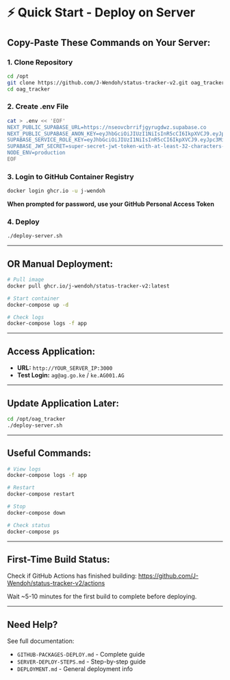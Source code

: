 # ⚡ Quick Start - Deploy on Server

## Copy-Paste These Commands on Your Server:

### 1. Clone Repository
```bash
cd /opt
git clone https://github.com/J-Wendoh/status-tracker-v2.git oag_tracker
cd oag_tracker
```

### 2. Create .env File
```bash
cat > .env << 'EOF'
NEXT_PUBLIC_SUPABASE_URL=https://nseovcbrrifjgyrugdwz.supabase.co
NEXT_PUBLIC_SUPABASE_ANON_KEY=eyJhbGciOiJIUzI1NiIsInR5cCI6IkpXVCJ9.eyJpc3MiOiJzdXBhYmFzZSIsInJlZiI6Im5zZW92Y2Jycmlmamd5cnVnZHd6Iiwicm9sZSI6ImFub24iLCJpYXQiOjE3NTY5NjE0MDgsImV4cCI6MjA3MjUzNzQwOH0.KWkqabeCNmwapyLqM3aRS0QrWrwPHDQxPgOH3eTy6W4
SUPABASE_SERVICE_ROLE_KEY=eyJhbGciOiJIUzI1NiIsInR5cCI6IkpXVCJ9.eyJpc3MiOiJzdXBhYmFzZSIsInJlZiI6Im5zZW92Y2Jycmlmamd5cnVnZHd6Iiwicm9sZSI6InNlcnZpY2Vfcm9sZSIsImlhdCI6MTc1Njk2MTQwOCwiZXhwIjoyMDcyNTM3NDA4fQ.xnvPXkuFU8fVsqAy0VHdYnVQPZcMqCVo3KH9_5TKcxI
SUPABASE_JWT_SECRET=super-secret-jwt-token-with-at-least-32-characters-long
NODE_ENV=production
EOF
```

### 3. Login to GitHub Container Registry
```bash
docker login ghcr.io -u j-wendoh
```
**When prompted for password, use your GitHub Personal Access Token**

### 4. Deploy
```bash
./deploy-server.sh
```

---

## OR Manual Deployment:

```bash
# Pull image
docker pull ghcr.io/j-wendoh/status-tracker-v2:latest

# Start container
docker-compose up -d

# Check logs
docker-compose logs -f app
```

---

## Access Application:
- **URL:** `http://YOUR_SERVER_IP:3000`
- **Test Login:** `ag@ag.go.ke` / `ke.AG001.AG`

---

## Update Application Later:
```bash
cd /opt/oag_tracker
./deploy-server.sh
```

---

## Useful Commands:
```bash
# View logs
docker-compose logs -f app

# Restart
docker-compose restart

# Stop
docker-compose down

# Check status
docker-compose ps
```

---

## First-Time Build Status:
Check if GitHub Actions has finished building:
https://github.com/J-Wendoh/status-tracker-v2/actions

Wait ~5-10 minutes for the first build to complete before deploying.

---

## Need Help?
See full documentation:
- `GITHUB-PACKAGES-DEPLOY.md` - Complete guide
- `SERVER-DEPLOY-STEPS.md` - Step-by-step guide
- `DEPLOYMENT.md` - General deployment info
